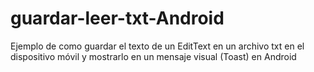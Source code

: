 # guardar-leer-txt-Android
Ejemplo de como guardar el texto de un EditText en un archivo txt en el dispositivo móvil y mostrarlo en un mensaje visual (Toast) en Android

